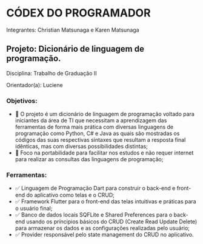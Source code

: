 # CÓDEX DO PROGRAMADOR

Integrantes: Christian Matsunaga e Karen Matsunaga

## Projeto: Dicionário de linguagem de programação.

Disciplina: Trabalho de Graduação II

Orientador(a): Luciene

### Objetivos:
* :blue_book: O projeto é um dicionário de linguagem de programação voltado para iniciantes da área de TI que necessitam a aprendizagem das ferramentas de forma mais prática com diversas linguagens de programação como Python, C# e Java as quais são mostradas os códigos das suas respectivas sintaxes que resultam a resposta final idênticas, mas com diversas possibilidades distintas;
* :mobile_phone_off: Foco na portabilidade para facilitar nos estudos e não requer internet para realizar as consultas das linguagens de programação;

### Ferramentas:
* :white_check_mark: Linguagem de Programação Dart para construir o back-end e front-end do aplicativo como telas e o CRUD;
* :white_check_mark: Framework Flutter para o front-end das telas intuitivas e práticas para o usuário final;
* :white_check_mark: Banco de dados locais SQFLite e Shared Preferences para o back-end usando os príncipios básicos do CRUD (Create Read Update Delete) para armazenar os dados e as configurações realizadas pelo usuário;
* :white_check_mark: Provider responsável pelo state management do CRUD no aplicativo.
